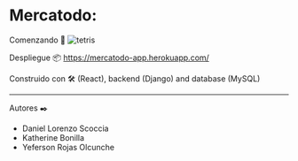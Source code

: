 # Mercatodo:

Comenzando 🚀
![tetris](https://i.ibb.co/WPY0j99/mercatodo.png)

Despliegue 📦
https://mercatodo-app.herokuapp.com/

Construido con 🛠️
(React), backend (Django) and database (MySQL)
<hr>
Autores ✒️

<ul>
 <li>Daniel Lorenzo Scoccia
  <li>Katherine Bonilla
   <li>Yeferson Rojas Olcunche
 <ul>
